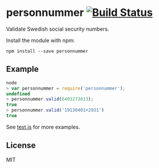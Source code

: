 # personnummer [![Build Status](https://secure.travis-ci.org/personnummer/js.png?branch=master)](http://travis-ci.org/personnummer/js)

Validate Swedish social security numbers.

Install the module with npm:

```
npm install --save personnummer
```

## Example

```javascript
node
> var personnummer = require('personnummer');
undefined
> personnummer.valid(6403273813);
true
> personnummer.valid('19130401+2931')
true
```

See [test.js](test.js) for more examples.

## License

MIT
